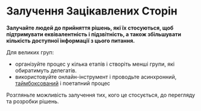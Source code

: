 # Залучення Зацікавлених Сторін

<summary>
<strong>Залучайте людей до прийняття рішень, які їх стосуються, щоб підтримувати еквівалентність і підзвітність, а також збільшувати кількість доступної інформації з цього питання.</strong>
</summary>

Для великих груп:

- організуйте процес у кілька етапів і створіть менші групи, які обиратимуть делегатів.
- використовуйте онлайн-інструмент і проводьте асинхронний, [таймбоксований](section:timebox-activities) і поетапний процес

Розгляньте можливість залучення тих, кого це стосується, до перегляду та розробки рішень.